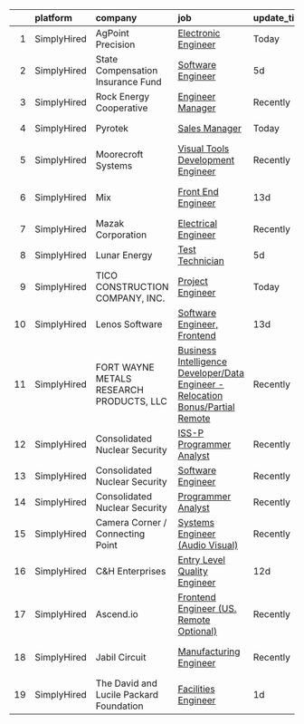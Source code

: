 

|    | platform    | company                                  | job                                                                                                                                                                                        | update_time   | location                    |
|---:|:------------|:-----------------------------------------|:-------------------------------------------------------------------------------------------------------------------------------------------------------------------------------------------|:--------------|:----------------------------|
|  1 | SimplyHired | AgPoint Precision                        | [Electronic Engineer](https://www.simplyhired.com/job/WkhK-eJ0HuidTzt5he7esa5_zmLNSk9cQBcDy0SkkJUkvrdOsgoB9g?q=visual+engineer)                                                            | Today         | Remote                      |
|  2 | SimplyHired | State Compensation Insurance Fund        | [Software Engineer](https://www.simplyhired.com/job/qfuYF4tjK4JEJqg1HsmpbTwFyBdl0OAOl7uBThhcRuhrTKIYud0yMQ?q=visual+engineer)                                                              | 5d            | Pleasanton, CA +2 locations |
|  3 | SimplyHired | Rock Energy Cooperative                  | [Engineer Manager](https://www.simplyhired.com/job/HQUgvyYqLxIfrq1D4qV3AW_A-Ic4NEC_7BPGsj7C8KW5aICPmOG--A?q=visual+engineer)                                                               | Recently      | Janesville, WI              |
|  4 | SimplyHired | Pyrotek                                  | [Sales Manager](https://www.simplyhired.com/job/7qmOsQm6QEeXVCKevOH7o9fP6Q_p0BQWRusopjo4e8HkMSEUa8hRug?q=visual+engineer)                                                                  | Today         | Elmsford, NY                |
|  5 | SimplyHired | Moorecroft Systems                       | [Visual Tools Development Engineer](https://www.simplyhired.com/job/r7dF0i8GkmIbk8YargSJhR7PWufY4SYzMAtpN78Nc5uIQ1aSM_OJDQ?q=visual+engineer)                                              | Recently      | Remote                      |
|  6 | SimplyHired | Mix                                      | [Front End Engineer](https://www.simplyhired.com/job/fK0R4qyWeRqeiI-bXAnK1xvHsx9qsAb7ccUW-U4FfG_3YV76sZDosA?q=visual+engineer)                                                             | 13d           | San Francisco, CA           |
|  7 | SimplyHired | Mazak Corporation                        | [Electrical Engineer](https://www.simplyhired.com/job/QAy5u1Q-a0touV9SqjE5LFZovZmcpTJbluqGoNqgM_CqpGU196CsuA?q=visual+engineer)                                                            | Recently      | Florence, KY                |
|  8 | SimplyHired | Lunar Energy                             | [Test Technician](https://www.simplyhired.com/job/3GtzvK8pKKvlqdvaKQO8EwKpaAjg_m3iDnnBUf4d62Q1v4qyyYRWOg?q=visual+engineer)                                                                | 5d            | Mountain View, CA           |
|  9 | SimplyHired | TICO CONSTRUCTION COMPANY, INC.          | [Project Engineer](https://www.simplyhired.com/job/y3Lj8-BT-01jyDP4XxAcqjCbw7wImM7BqAcSDcXZbIHm1ccEwYkrqA?q=visual+engineer)                                                               | Today         | San Jose, CA                |
| 10 | SimplyHired | Lenos Software                           | [Software Engineer, Frontend](https://www.simplyhired.com/job/CLXK2ucFeFwz83ETZ1A6j8fZMcf9-CuKOMEhh-zao3IuhJbtBUXv4w?q=visual+engineer)                                                    | 13d           | Remote                      |
| 11 | SimplyHired | FORT WAYNE METALS RESEARCH PRODUCTS, LLC | [Business Intelligence Developer/Data Engineer -Relocation Bonus/Partial Remote](https://www.simplyhired.com/job/JIY24skSUO3Q75ABrKYDeBUVOdaYrU2SRPkVN5s_QKfiiYOUHffKOA?q=visual+engineer) | Recently      | Fort Wayne, IN              |
| 12 | SimplyHired | Consolidated Nuclear Security            | [ISS-P Programmer Analyst](https://www.simplyhired.com/job/lwiq82WbBHhse3GCbJkqfYFMAXponH8JFM2FIixX6aISOdj58Nd74g?q=visual+engineer)                                                       | Recently      | Amarillo, TX                |
| 13 | SimplyHired | Consolidated Nuclear Security            | [Software Engineer](https://www.simplyhired.com/job/S0LpcoCTJU9tOT2uL_Zj3oSUpVpbqLbuHUKJqASsT5hrCO5U-zEeJQ?q=visual+engineer)                                                              | Recently      | Oak Ridge, TN               |
| 14 | SimplyHired | Consolidated Nuclear Security            | [Programmer Analyst](https://www.simplyhired.com/job/LwOSIS11tTr7CNe_0NuMswastyKFHr2dDfm5yMnMw7CbYZdu-9roVg?q=visual+engineer)                                                             | Recently      | Amarillo, TX                |
| 15 | SimplyHired | Camera Corner / Connecting Point         | [Systems Engineer (Audio Visual)](https://www.simplyhired.com/job/A9Byh5Mn1EakSGspe0QRmPfo1GfSYHurJcHu5E_qwRVcEr8SPZf2AA?q=visual+engineer)                                                | Recently      | Green Bay, WI               |
| 16 | SimplyHired | C&H Enterprises                          | [Entry Level Quality Engineer](https://www.simplyhired.com/job/W-Cr6gwVOttc0N3KXuWn1P9wOrUsDLJ2jKHA312IfKZkX4yRqPUkoA?q=visual+engineer)                                                   | 12d           | Fremont, CA                 |
| 17 | SimplyHired | Ascend.io                                | [Frontend Engineer (US. Remote Optional)](https://www.simplyhired.com/job/JYu8OICUJq9W5nWh2vqrOvTqNdRaMtm9p9hdDcciu_OCUKAB4V5XGg?q=visual+engineer)                                        | Recently      | Remote                      |
| 18 | SimplyHired | Jabil Circuit                            | [Manufacturing Engineer](https://www.simplyhired.com/job/x-EF-e-SVp6f-R9XcfObFimbkRqjFUNVMmsdSzfEwI1Im19-6QeVKg?q=visual+engineer)                                                         | Recently      | San Jose, CA +1 location    |
| 19 | SimplyHired | The David and Lucile Packard Foundation  | [Facilities Engineer](https://www.simplyhired.com/job/G6rwpddcyD696KLVFTMGyEKrqRa6ZpKvz7iuxYDbIHm_x83PVblL4A?q=visual+engineer)                                                            | 1d            | Los Altos, CA               |